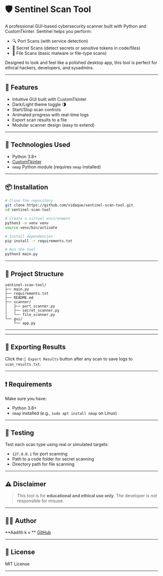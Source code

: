 # 🛡️ Sentinel Scan Tool

A professional GUI-based cybersecurity scanner built with Python and CustomTkinter. Sentinel helps you perform:

* 🔍 Port Scans (with service detection)
* 🔐 Secret Scans (detect secrets or sensitive tokens in code/files)
* 📁 File Scans (basic malware or file-type scans)

Designed to look and feel like a polished desktop app, this tool is perfect for ethical hackers, developers, and sysadmins.

---

## 🚀 Features

* Intuitive GUI built with CustomTkinter
* Dark/Light theme toggle 🌗
* Start/Stop scan controls
* Animated progress with real-time logs
* Export scan results to a file
* Modular scanner design (easy to extend)

---

## 🧰 Technologies Used

* Python 3.8+
* [CustomTkinter](https://github.com/TomSchimansky/CustomTkinter)
* `nmap` Python module (requires `nmap` installed)

---

## 📦 Installation

```bash
# Clone the repository
git clone https://github.com/vidaque/sentinel-scan-tool.git
cd sentinel-scan-tool

# Create a virtual environment
python3 -m venv venv
source venv/bin/activate

# Install dependencies
pip install -r requirements.txt

# Run the tool
python3 main.py
```

---

## 📂 Project Structure

```
sentinel-scan-tool/
├── main.py
├── requirements.txt
├── README.md
├── scanner/
│   ├── port_scanner.py
│   ├── secret_scanner.py
│   └── file_scanner.py
└── gui/
    └── app.py
```

---

---

## 📁 Exporting Results

Click the `📂 Export Results` button after any scan to save logs to `scan_results.txt`.

---

## ❗ Requirements

Make sure you have:

* Python 3.8+
* `nmap` installed (e.g., `sudo apt install nmap` on Linux)

---

## 🧪 Testing

Test each scan type using real or simulated targets:

* `127.0.0.1` for port scanning
* Path to a code folder for secret scanning
* Directory path for file scanning

---

## ⚠️ Disclaimer

> This tool is for **educational and ethical use only**. The developer is not responsible for misuse.

---

## 👨‍💻 Author

\*\*Aadith k v \*\*
[GitHub](https://github.com/vidaque)

---

## 📜 License

MIT License

---
